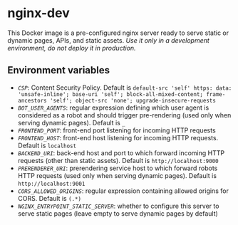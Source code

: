 # nginx-dev

This Docker image is a pre-configured nginx server ready to serve static or dynamic pages, APIs, and static assets.
*Use it only in a development environment, do not deploy it in production.*

## Environment variables

- *`CSP`*: Content Security Policy. Default is `default-src 'self' https: data: 'unsafe-inline'; base-uri 'self'; block-all-mixed-content; frame-ancestors 'self'; object-src 'none'; upgrade-insecure-requests`
- *`BOT_USER_AGENTS`*: regular expression defining which user agent is considered as a robot and should trigger pre-rendering (used only when serving dynamic pages). Default is `_`
- *`FRONTEND_PORT`*: front-end port listening for incoming HTTP requests
- *`FRONTEND_HOST`*: front-end host listening for incoming HTTP requests. Default is `localhost`
- *`BACKEND_URI`*: back-end host and port to which forward incoming HTTP requests (other than static assets). Default is `http://localhost:9000`
- *`PRERENDERER_URI`*: prerendering service host to which forward robots HTTP requests (used only when serving dynamic pages). Default is `http://localhost:9001`
- *`CORS_ALLOWED_ORIGINS`*: regular expression containing allowed origins for CORS. Default is `(.*)`
- *`NGINX_ENTRYPOINT_STATIC_SERVER`*: whether to configure this server to serve static pages (leave empty to serve dynamic pages by default)
